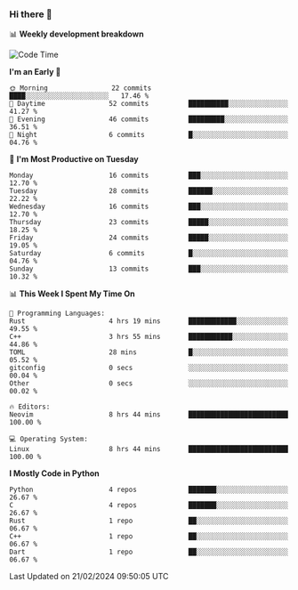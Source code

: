 ### Hi there 👋

📊 **Weekly development breakdown**
<!--START_SECTION:waka-->
![Code Time](http://img.shields.io/badge/Code%20Time-75%20hrs%2039%20mins-blue)

**I'm an Early 🐤** 

```text
🌞 Morning                22 commits          ████░░░░░░░░░░░░░░░░░░░░░   17.46 % 
🌆 Daytime                52 commits          ██████████░░░░░░░░░░░░░░░   41.27 % 
🌃 Evening                46 commits          █████████░░░░░░░░░░░░░░░░   36.51 % 
🌙 Night                  6 commits           █░░░░░░░░░░░░░░░░░░░░░░░░   04.76 % 
```
📅 **I'm Most Productive on Tuesday** 

```text
Monday                   16 commits          ███░░░░░░░░░░░░░░░░░░░░░░   12.70 % 
Tuesday                  28 commits          ██████░░░░░░░░░░░░░░░░░░░   22.22 % 
Wednesday                16 commits          ███░░░░░░░░░░░░░░░░░░░░░░   12.70 % 
Thursday                 23 commits          █████░░░░░░░░░░░░░░░░░░░░   18.25 % 
Friday                   24 commits          █████░░░░░░░░░░░░░░░░░░░░   19.05 % 
Saturday                 6 commits           █░░░░░░░░░░░░░░░░░░░░░░░░   04.76 % 
Sunday                   13 commits          ███░░░░░░░░░░░░░░░░░░░░░░   10.32 % 
```


📊 **This Week I Spent My Time On** 

```text
💬 Programming Languages: 
Rust                     4 hrs 19 mins       ████████████░░░░░░░░░░░░░   49.55 % 
C++                      3 hrs 55 mins       ███████████░░░░░░░░░░░░░░   44.86 % 
TOML                     28 mins             █░░░░░░░░░░░░░░░░░░░░░░░░   05.52 % 
gitconfig                0 secs              ░░░░░░░░░░░░░░░░░░░░░░░░░   00.04 % 
Other                    0 secs              ░░░░░░░░░░░░░░░░░░░░░░░░░   00.02 % 

🔥 Editors: 
Neovim                   8 hrs 44 mins       █████████████████████████   100.00 % 

💻 Operating System: 
Linux                    8 hrs 44 mins       █████████████████████████   100.00 % 
```

**I Mostly Code in Python** 

```text
Python                   4 repos             ███████░░░░░░░░░░░░░░░░░░   26.67 % 
C                        4 repos             ███████░░░░░░░░░░░░░░░░░░   26.67 % 
Rust                     1 repo              ██░░░░░░░░░░░░░░░░░░░░░░░   06.67 % 
C++                      1 repo              ██░░░░░░░░░░░░░░░░░░░░░░░   06.67 % 
Dart                     1 repo              ██░░░░░░░░░░░░░░░░░░░░░░░   06.67 % 
```




 Last Updated on 21/02/2024 09:50:05 UTC
<!--END_SECTION:waka-->
<!--
**R-enanVieira/R-enanVieira** is a ✨ _special_ ✨ repository because its `README.md` (this file) appears on your GitHub profile.

Here are some ideas to get you started:

- 🔭 I’m currently working on ...
- 🌱 I’m currently learning ...
- 👯 I’m looking to collaborate on ...
- 🤔 I’m looking for help with ...
- 💬 Ask me about ...
- 📫 How to reach me: ...
- 😄 Pronouns: ...
- ⚡ Fun fact: ...
-->
